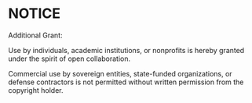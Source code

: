 # NOTICE

Additional Grant:

Use by individuals, academic institutions, or nonprofits is hereby
granted under the spirit of open collaboration.

Commercial use by sovereign entities, state-funded organizations,
or defense contractors is not permitted without written permission
from the copyright holder.

